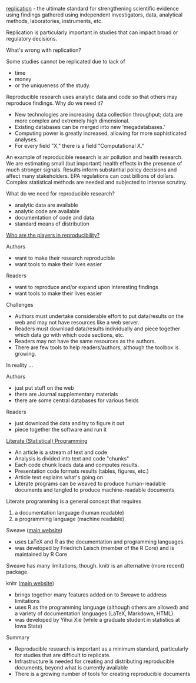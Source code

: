 <p><u>replication</u> - the ultimate standard for strengthening scientific evidence using findings gathered using independent investigators, data, analytical methods, laboratories, instruments, etc.</p>

<p>Replication is particularly important in studies that can impact broad or regulatory decisions.</p>

<p>What's wrong with replication?</p>

<p>Some studies cannot be replicated due to lack of</p>
<ul>
<li>time</li>
<li>money</li>
<li>or the uniqueness of the study.</li>
</ul>

<p>Reproducible research uses analytic data and code so that others may reproduce findings. Why do we need it?</p>
<ul>
<li>New technologies are increasing data collection throughput; data are more complex and extremely high dimensional.</li>
<li>Existing databases can be merged into new 'megadatabases.' </li>
<li>Computing power is greatly increased, allowing for more sophisticated analyses.</li>
<li>For every field "X," there is a field "Computational X."</li>
</ul>

<p>An example of reproducible research is air pollution and health research. We are estimating small (but important) health effects in the presence of much stronger signals. Results inform substantial policy decisions and affect many stakeholders. EPA regulations can cost billions of dollars. Complex statistical methods are needed and subjected to intense scrutiny.</p>

<p>What do we need for reproducible research?</p>
<ul>
<li>analytic data are available</li>
<li>analytic code are available</li>
<li>documentation of code and data</li>
<li>standard means of distribution</li>
</ul>

<p><u>Who are the players in reproducibility?</u></p>

<p>Authors</p>
<ul>
<li>want to make their research reproducible</li>
<li>want tools to make their lives easier</li>
</ul>

<p>Readers</p>
<ul>
<li>want to reproduce and/or expand upon interesting findings</li>
<li>want tools to make their lives easier</li>
</ul>

<p>Challenges</p>
<ul>
<li>Authors must undertake considerable effort to put data/results on the web and may not have resources like a web server.</li>
<li>Readers must download data/results individually and piece together which data go with which code sections, etc.</li>
<li>Readers may not have the same resources as the authors.</li>
<li>There are few tools to help readers/authors, although the toolbox is growing.</li>
</ul>

<p>In reality ...</p>

<p>Authors</p>
<ul>
<li>just put stuff on the web</li>
<li>there are Journal supplementary materials</li>
<li>there are some central databases for various fields</li>
</ul>

<p>Readers</p>
<ul>
<li>just download the data and try to figure it out</li>
<li>piece together the software and run it</li>
</ul>

<u><p>Literate (Statistical) Programming</p></u>
<ul>
<li>An article is a stream of text and code</li>
<li>Analysis is divided into text and code "chunks"</li>
<li>Each code chunk loads data and computes results.</li>
<li>Presentation code formats results (tables, figures, etc.)</li>
<li>Article text explains what's going on</li>
<li>Literate programs can be weaved to produce human-readable documents and tangled to produce machine-readable documents</li>
</ul>

<p>Literate programming is a general concept that requires</p>
<ol>
<li>a documentation language (human readable)</li>
<li>a programming language (machine readable)</li>
</ol>

<p>Sweave (<a href="http://www.statistik.lmu.de/~leisch/Sweave" target="_blank">main website</a>)</p>
<ul>
<li>uses LaTeX and R as the documentation and programming languages.</li>
<li>was developed by Friedrich Leisch (member of the R Core) and is maintained by R Core</li>
</ul>

<p>Sweave has many limitations, though. knitr is an alternative (more recent) package.</p>

<p>knitr (<a href="http://yihui.name/knitr" target="_blank">main website</a>)</p>
<ul>
<li>brings together many features added on to Sweave to address limitations</li>
<li>uses R as the programming language (although others are allowed) and a variety of documentation languages (LaTeX, Markdown, HTML)</li>
<li>was developed by Yihui Xie (while a graduate student in statistics at Iowa State)</li>
</ul>

<p>Summary</p>
<ul>
<li>Reproducible research is important as a minimum standard, particularly for studies that are difficult to replicate.</li>
<li>Infrastructure is needed for creating and distributing reproducible documents, beyond what is currently available</li>
<li>There is a growing number of tools for creating reproducible documents</li>
</ul>
